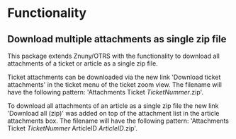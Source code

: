 # Functionality

## Download multiple attachments as single zip file

This package extends Znuny/OTRS with the functionality to download all attachments of a ticket or article as a single zip file.

Ticket attachments can be downloaded via the new link 'Download ticket attachments' in the ticket menu of the ticket zoom view. The filename will have the following pattern: 'Attachments Ticket *TicketNummer*.zip'.

To download all attachments of an article as a single zip file the new link 'Download all (zip)' was added on top of the attachment list in the article attachments box. The filename will have the following pattern: 'Attachments Ticket *TicketNummer* ArticleID *ArticleID*.zip'.

